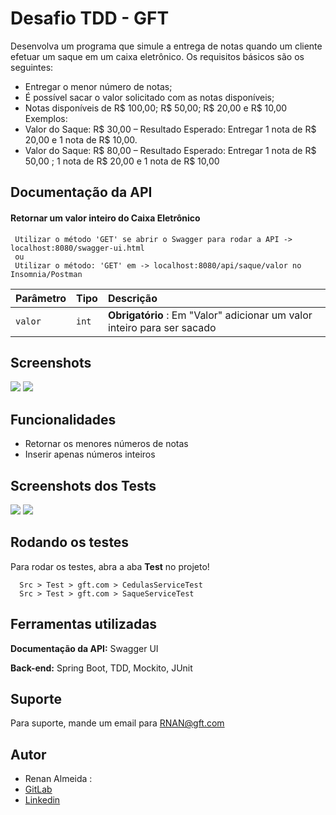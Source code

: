 # Desafio TDD - GFT

Desenvolva um programa que simule a entrega de notas quando um
cliente efetuar um saque em um caixa eletrônico. Os requisitos básicos
são os seguintes:
- Entregar o menor número de notas;
- É possível sacar o valor solicitado com as notas disponíveis;
- Notas disponíveis de R$ 100,00; R$ 50,00; R$ 20,00 e R$ 10,00
  Exemplos:
- Valor do Saque: R$ 30,00 – Resultado Esperado: Entregar 1 nota
  de R$ 20,00 e 1 nota de R$ 10,00.
- Valor do Saque: R$ 80,00 – Resultado Esperado: Entregar 1 nota
  de R$ 50,00 ; 1 nota de R$ 20,00 e 1 nota de R$ 10,00

  
## Documentação da API

#### Retornar um valor inteiro do Caixa Eletrônico

```http
 Utilizar o método 'GET' se abrir o Swagger para rodar a API -> localhost:8080/swagger-ui.html 
 ou
 Utilizar o método: 'GET' em -> localhost:8080/api/saque/valor no Insomnia/Postman
```

| Parâmetro   | Tipo       | Descrição                                   |
| :---------- | :--------- | :------------------------------------------ |
| `valor`      | `int` | **Obrigatório** : Em "Valor" adicionar um valor inteiro para ser sacado |




## Screenshots
![](../../Desktop/valorInserido.png)
![](../../Desktop/retornoValor.png)

## Funcionalidades

- Retornar os menores números de notas
- Inserir apenas números inteiros

## Screenshots dos Tests
![](../../Desktop/cedulasServiceTest.png)
![](../../Desktop/saqueServiceTest.png)

## Rodando os testes

Para rodar os testes, abra a aba **Test** no projeto!

```
  Src > Test > gft.com > CedulasServiceTest
  Src > Test > gft.com > SaqueServiceTest
```


## Ferramentas utilizadas
**Documentação da API:** Swagger UI

**Back-end:** Spring Boot, TDD, Mockito, JUnit


## Suporte

Para suporte, mande um email para RNAN@gft.com


## Autor
- Renan Almeida :
- [GitLab](https://git.gft.com/rnan)
- [Linkedin](https:///www.linkedin.com/in/renan-almeida-025b74220/)

